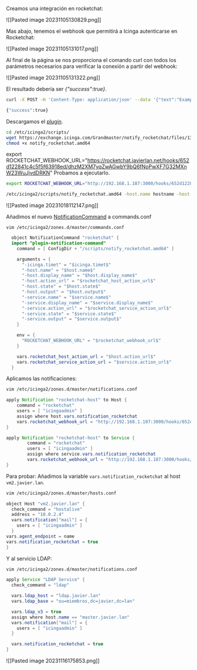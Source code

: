 
Creamos una integración en rocketchat:

![[Pasted image 20231105130829.png]]

Mas abajo, tenemos el webhook que permitirá a Icinga autenticarse en Rocketchat:

![[Pasted image 20231105131017.png]]

Al final de la página se nos proporciona el comando curl con todos los parámetros necesarios para verificar la conexión a partir del webhook:

![[Pasted image 20231105131322.png]]

El resultado debería ser *{"success":true}*.
```bash
curl -X POST -H 'Content-Type: application/json' --data '{"text":"Example message","attachments":[{"title":"Rocket.Chat","title_link":"https://rocket.chat","text":"Rocket.Chat, the best open source chat","image_url":"http://192.168.1.107:3000/images/integration-attachment-example.png","color":"#764FA5"}]}' http://192.168.1.107:3000/hooks/652d122841c4c5f5f63918ed/dhzM2XM7yqZwAGwbY9bQ6fNoPwXF7G32MXnW23WuJjvdDRKN
```
```bash
{"success":true}
```

Descargamos el [plugin](https://exchange.icinga.com/Grandmaster/notify_rocketchat/releases).
```bash
cd /etc/icinga2/scripts/
wget https://exchange.icinga.com/Grandmaster/notify_rocketchat/files/13614/notify_rocketchat.amd64
chmod +x notify_rocketchat.amd64
```

export ROCKETCHAT_WEBHOOK_URL="https://rocketchat.javierlan.net/hooks/652d122841c4c5f5f63918ed/dhzM2XM7yqZwAGwbY9bQ6fNoPwXF7G32MXnW23WuJjvdDRKN"
Probamos a ejecutarlo.
```bash
export ROCKETCHAT_WEBHOOK_URL="http://192.168.1.107:3000/hooks/652d122841c4c5f5f63918ed/dhzM2XM7yqZwAGwbY9bQ6fNoPwXF7G32MXnW23WuJjvdDRKN"

/etc/icinga2/scripts/notify_rocketchat.amd64 -host.name hostname -host.state down -host.name hostname -service.name ping -service.state up
```
![[Pasted image 20231018112147.png]]

Añadimos el nuevo [NotificationCommand](https://github.com/Al2Klimov/notify_rocketchat/blob/master/icinga2/command.conf) a commands.conf 
```
vim /etc/icinga2/zones.d/master/commands.conf
```
```java
  object NotificationCommand "rocketchat" {
  import "plugin-notification-command"
    command = [ ConfigDir + "/scripts/notify_rocketchat.amd64" ]

    arguments = {
      "-icinga.timet" = "$icinga.timet$"
      "-host.name" = "$host.name$"
      "-host.display_name" = "$host.display_name$"
      "-host.action_url" = "$rocketchat_host_action_url$"
      "-host.state" = "$host.state$"
      "-host.output" = "$host.output$"
      "-service.name" = "$service.name$"
      "-service.display_name" = "$service.display_name$"
      "-service.action_url" = "$rocketchat_service_action_url$"
      "-service.state" = "$service.state$"
      "-service.output" = "$service.output$"
    }

    env = {
      "ROCKETCHAT_WEBHOOK_URL" = "$rocketchat_webhook_url$"
    }

    vars.rocketchat_host_action_url = "$host.action_url$"
    vars.rocketchat_service_action_url = "$service.action_url$"
  }
```

Aplicamos las notificaciones:
```bash
vim /etc/icinga2/zones.d/master/notifications.conf
```
```java
apply Notification "rocketchat-host" to Host {
	command = "rocketchat"
	users = [ "icingaadmin" ]
	assign where host.vars.notification_rocketchat
	vars.rocketchat_webhook_url = "http://192.168.1.107:3000/hooks/652d122841c4c5f5f63918ed/dhzM2XM7yqZwAGwbY9bQ6fNoPwXF7G32MXnW23WuJjvdDRKN"
}

apply Notification "rocketchat-host" to Service {
        command = "rocketchat"
        users = [ "icingaadmin" ]
        assign where service.vars.notification_rocketchat
        vars.rocketchat_webhook_url = "http://192.168.1.107:3000/hooks/652d122841c4c5f5f63918ed/dhzM2XM7yqZwAGwbY9bQ6fNoPwXF7G32MXnW23WuJjvdDRKN"
}
```

Para probar:
Añadimos la variable `vars.notification_rocketchat` al host `vm2.javier.lan`.
```bash
vim /etc/icinga2/zones.d/master/hosts.conf
```
```java
object Host "vm2.javier.lan" {
  check_command = "hostalive"
  address = "10.0.2.4"
  vars.notification["mail"] = {
    users = [ "icingaadmin" ]
  }
vars.agent_endpoint = name
vars.notification_rocketchat = true
}
```

Y al servicio LDAP:
```bash
vim /etc/icinga2/zones.d/master/notifications.conf
```
```java
apply Service "LDAP Service" {
  check_command = "ldap"

  vars.ldap_host = "ldap.javier.lan"
  vars.ldap_base = "ou=miembros,dc=javier,dc=lan"

  vars.ldap_v3 = true
  assign where host.name == "master.javier.lan"
  vars.notification["mail"] = {
    users = [ "icingaadmin" ]
  }

  vars.notification_rocketchat = true
}
```

![[Pasted image 20231116175853.png]]


